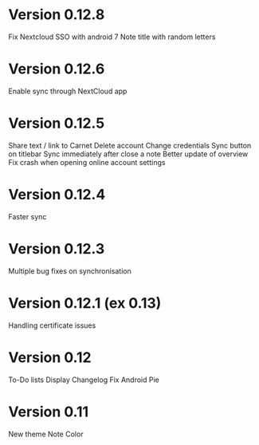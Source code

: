 # Version 0.12.8

Fix Nextcloud SSO with android 7
Note title with random letters

# Version 0.12.6

Enable sync through NextCloud app

# Version 0.12.5

Share text / link to Carnet
Delete account
Change credentials
Sync button on titlebar
Sync immediately after close a note
Better update of overview
Fix crash when opening online account settings

# Version 0.12.4

Faster sync

# Version 0.12.3

Multiple bug fixes on synchronisation

# Version 0.12.1 (ex 0.13)

Handling certificate issues

# Version 0.12

To-Do lists
Display Changelog
Fix Android Pie


# Version 0.11

New theme
Note Color